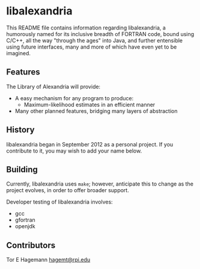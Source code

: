 libalexandria
=============

This README file contains information regarding libalexandria,
a humorously named for its inclusive breadth of FORTRAN code,
bound using C/C++, all the way "through the ages" into Java,
and further entensible using future interfaces, many and more
of which have even yet to be imagined.

Features
--------

The Library of Alexandria will provide:

* A easy mechanism for any program to produce:
     * Maximum-likelihood estimates in an efficient manner
* Many other planned features, bridging many layers of abstraction

History
-------

libalexandria began in September 2012 as a personal project.
If you contribute to it, you may wish to add your name below.

Building
--------

Currently, libalexandria uses `make`; however, anticipate this
to change as the project evolves, in order to offer broader support.

Developer testing of libalexandria involves:

* gcc
* gfortran
* openjdk

Contributors
------------

Tor E Hagemann <hagemt@rpi.edu>
